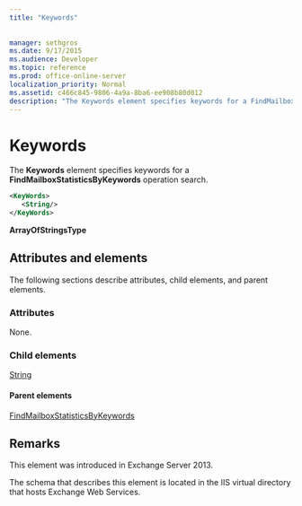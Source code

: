 ```yaml
---
title: "Keywords"
 
 
manager: sethgros
ms.date: 9/17/2015
ms.audience: Developer
ms.topic: reference
ms.prod: office-online-server
localization_priority: Normal
ms.assetid: c466c845-9806-4a9a-8ba6-ee908b80d012
description: "The Keywords element specifies keywords for a FindMailboxStatisticsByKeywords operation search."
---
```


# Keywords

The **Keywords** element specifies keywords for a **FindMailboxStatisticsByKeywords** operation search. 
  
```XML
<KeyWords>
   <String/>
</KeyWords>
```

 **ArrayOfStringsType**
## Attributes and elements

The following sections describe attributes, child elements, and parent elements.
  
### Attributes

None.
  
### Child elements

[String](string.md)
  
#### Parent elements

[FindMailboxStatisticsByKeywords](findmailboxstatisticsbykeywords.md)
  
## Remarks

This element was introduced in Exchange Server 2013.
  
The schema that describes this element is located in the IIS virtual directory that hosts Exchange Web Services.
  

